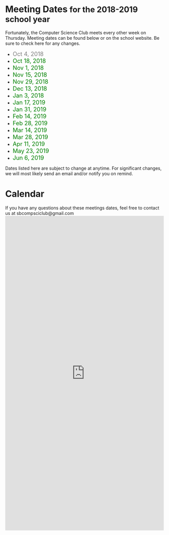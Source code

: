 # <span class="ap-txt">Meeting Dates <p style="display: inline; font-size: 25px">for the 2018-2019 school year</p></span>
Fortunately, the Computer Science Club meets every other week on Thursday. Meeting dates can be found below or on the school website. Be sure to check here for any changes.

- <font style="color: gray;font-size: 130%">Oct 4, 2018</font>
- <font style="color: green;font-size: 130%">Oct 18, 2018</font>
- <font style="color: green;font-size: 130%">Nov 1, 2018</font>
- <font style="color: green;font-size: 130%">Nov 15, 2018</font>
- <font style="color: green;font-size: 130%">Nov 29, 2018</font>
- <font style="color: green;font-size: 130%">Dec 13, 2018</font>
- <font style="color: green;font-size: 130%">Jan 3, 2018</font>
- <font style="color: green;font-size: 130%">Jan 17, 2019</font>
- <font style="color: green;font-size: 130%">Jan 31, 2019</font>
- <font style="color: green;font-size: 130%">Feb 14, 2019</font>
- <font style="color: green;font-size: 130%">Feb 28, 2019</font>
- <font style="color: green;font-size: 130%">Mar 14, 2019</font>
- <font style="color: green;font-size: 130%">Mar 28, 2019</font>
- <font style="color: green;font-size: 130%">Apr 11, 2019</font>
- <font style="color: green;font-size: 130%">May 23, 2019</font>
- <font style="color: green;font-size: 130%">Jun 6, 2019</font>

Dates listed here are subject to change at <span draggable="true">anytime</span>. For significant changes, we will most likely send an email and/or notify you on remind.

<p></p>

# Calendar
<p>
    <div class="alert alert-warning" role="alert">If you have any questions about these meetings dates, feel free to contact us at sbcompsciclub@gmail.com</div>
    <iframe src="https://calendar.google.com/calendar/embed?showTitle=0&amp;showPrint=0&amp;showTabs=0&amp;showCalendars=0&amp;showTz=0&amp;height=600&amp;wkst=1&amp;bgcolor=%23ffffff&amp;src=sbcompsciclub%40gmail.com&amp;color=%232952A3&amp;ctz=America%2FNew_York" style="border-width: 0; opacity: 0.90;" width="100%" height="1000" frameborder="0" scrolling="no" allowtransparency="true"></iframe>
</p>
